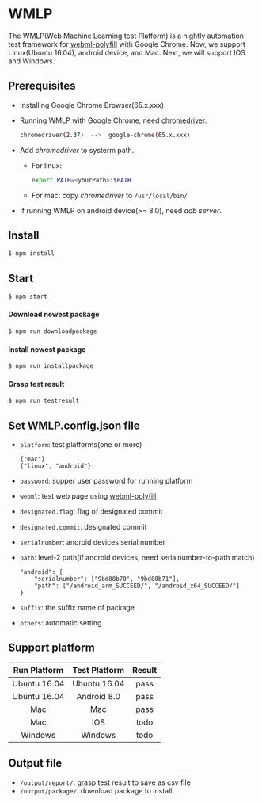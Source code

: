 # WMLP

The WMLP(Web Machine Learning test Platform) is a nightly automation test framework for [webml-polyfill](https://github.com/intel/webml-polyfill) with Google Chrome.
Now, we support Linux(Ubuntu 16.04), android device, and Mac.
Next, we will support IOS and Windows.

## Prerequisites
* Installing Google Chrome Browser(65.x.xxx).
* Running WMLP with Google Chrome, need [chromedriver](http://chromedriver.storage.googleapis.com/index.html).

   ```sh
   chromedriver(2.37)  -->  google-chrome(65.x.xxx)
   ```

* Add *chromedriver* to systerm path.
   + For linux:

      ```sh
      export PATH=<yourPath>:$PATH
      ```

   + For mac: copy *chromedriver* to `/usr/local/bin/`

* If running WMLP on android device(>= 8.0), need *adb server*.

## Install

```sh
$ npm install
```

## Start

```sh
$ npm start
```

#### Download newest package

```sh
$ npm run downloadpackage
```

#### Install newest package

```sh
$ npm run installpackage
```

#### Grasp test result

```sh
$ npm run testresult
```

## Set WMLP.config.json file

* `platform`: test platforms(one or more)

    ```
    {"mac"}
    {"linux", "android"}
    ```

* `password`: supper user password for running platform
* `webml`: test web page using [webml-polyfill](https://github.com/intel/webml-polyfill)
* `designated.flag`: flag of designated commit
* `designated.commit`: designated commit
* `serialnumber`: android devices serial number
* `path`: level-2 path(if android devices, need serialnumber-to-path match)

    ```
    "android": {
        "serialnumber": ["9bd88b70", "9bd88b71"],
        "path": ["/android_arm_SUCCEED/", "/android_x64_SUCCEED/"]
    }
    ```

* `suffix`: the suffix name of package
* `others`: automatic setting

## Support platform

| Run Platform  | Test Platform |  Result |
|     :---:     |     :---:     |  :---:  |
| Ubuntu 16.04  | Ubuntu 16.04  |   pass  |
| Ubuntu 16.04  |  Android 8.0  |   pass  |
|      Mac      |       Mac     |   pass  |
|      Mac      |       IOS     |   todo  |
|    Windows    |     Windows   |   todo  |

## Output file

* `/output/report/`: grasp test result to save as csv file
* `/output/package/`: download package to install
